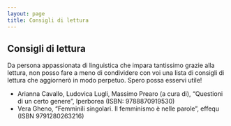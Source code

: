 ```yaml
---
layout: page
title: Consigli di lettura
---
```

## Consigli di lettura
<p>
Da persona appassionata di linguistica che impara tantissimo grazie alla lettura, non posso fare a meno di condividere con voi una lista di consigli di lettura che aggiornerò in modo perpetuo. Spero possa esservi utile!
</p>
<ul>
  <li>Arianna Cavallo, Ludovica Lugli, Massimo Prearo (a cura di), “Questioni di un certo genere”, Iperborea (ISBN: 9788870919530)</li>
  <li>Vera Gheno, “Femminili singolari. Il femminismo è nelle parole”, effequ (ISBN 9791280263216)</li>
</ul>
